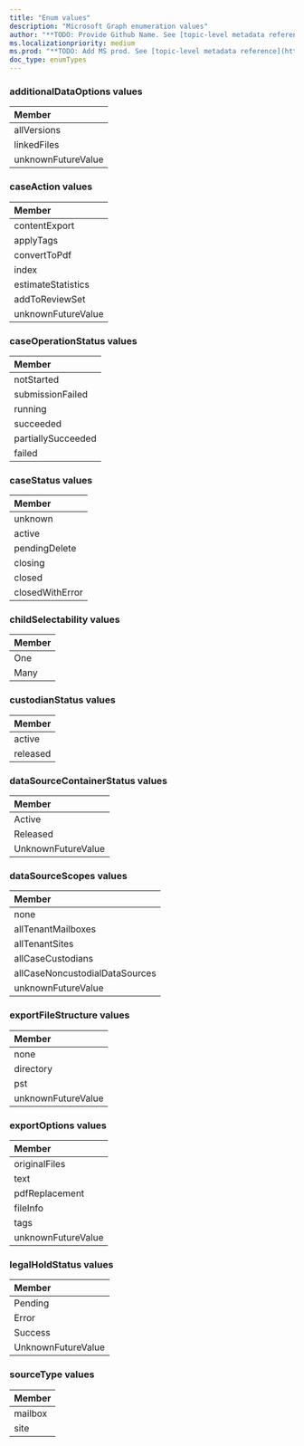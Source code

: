 ```yaml
---
title: "Enum values"
description: "Microsoft Graph enumeration values"
author: "**TODO: Provide Github Name. See [topic-level metadata reference](https://msgo.azurewebsites.net/add/document/guidelines/metadata.html#topic-level-metadata)**"
ms.localizationpriority: medium
ms.prod: "**TODO: Add MS prod. See [topic-level metadata reference](https://msgo.azurewebsites.net/add/document/guidelines/metadata.html#topic-level-metadata)**"
doc_type: enumTypes
---
```


### additionalDataOptions values 



|Member|
|:---|
|allVersions|
|linkedFiles|
|unknownFutureValue|

### caseAction values 



|Member|
|:---|
|contentExport|
|applyTags|
|convertToPdf|
|index|
|estimateStatistics|
|addToReviewSet|
|unknownFutureValue|

### caseOperationStatus values 



|Member|
|:---|
|notStarted|
|submissionFailed|
|running|
|succeeded|
|partiallySucceeded|
|failed|

### caseStatus values 



|Member|
|:---|
|unknown|
|active|
|pendingDelete|
|closing|
|closed|
|closedWithError|

### childSelectability values 



|Member|
|:---|
|One|
|Many|

### custodianStatus values 



|Member|
|:---|
|active|
|released|

### dataSourceContainerStatus values 



|Member|
|:---|
|Active|
|Released|
|UnknownFutureValue|

### dataSourceScopes values 



|Member|
|:---|
|none|
|allTenantMailboxes|
|allTenantSites|
|allCaseCustodians|
|allCaseNoncustodialDataSources|
|unknownFutureValue|

### exportFileStructure values 



|Member|
|:---|
|none|
|directory|
|pst|
|unknownFutureValue|

### exportOptions values 



|Member|
|:---|
|originalFiles|
|text|
|pdfReplacement|
|fileInfo|
|tags|
|unknownFutureValue|

### legalHoldStatus values 



|Member|
|:---|
|Pending|
|Error|
|Success|
|UnknownFutureValue|

### sourceType values 



|Member|
|:---|
|mailbox|
|site|

